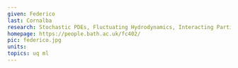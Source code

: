 ```yaml
---
given: Federico
last: Cornalba
research: Stochastic PDEs, Fluctuating Hydrodynamics, Interacting Particle Systems, Machine Learning
homepage: https://people.bath.ac.uk/fc402/  
pic: federico.jpg
units: 
topics: uq ml
---
```

